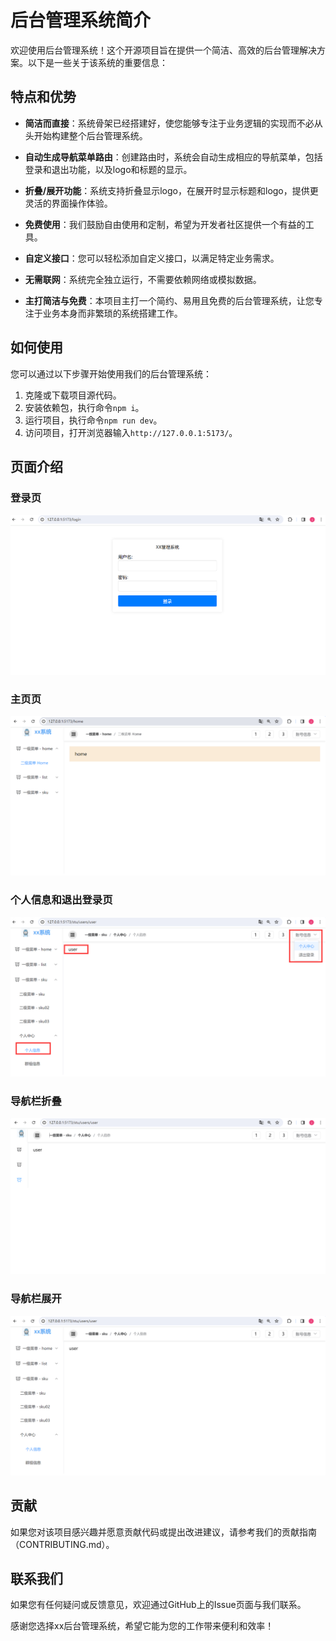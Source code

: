 # 后台管理系统简介

欢迎使用后台管理系统！这个开源项目旨在提供一个简洁、高效的后台管理解决方案。以下是一些关于该系统的重要信息：

## 特点和优势

- **简洁而直接**：系统骨架已经搭建好，使您能够专注于业务逻辑的实现而不必从头开始构建整个后台管理系统。

- **自动生成导航菜单路由**：创建路由时，系统会自动生成相应的导航菜单，包括登录和退出功能，以及logo和标题的显示。

- **折叠/展开功能**：系统支持折叠显示logo，在展开时显示标题和logo，提供更灵活的界面操作体验。

- **免费使用**：我们鼓励自由使用和定制，希望为开发者社区提供一个有益的工具。

- **自定义接口**：您可以轻松添加自定义接口，以满足特定业务需求。

- **无需联网**：系统完全独立运行，不需要依赖网络或模拟数据。

- **主打简洁与免费**：本项目主打一个简约、易用且免费的后台管理系统，让您专注于业务本身而非繁琐的系统搭建工作。

## 如何使用

您可以通过以下步骤开始使用我们的后台管理系统：

1. 克隆或下载项目源代码。
2. 安装依赖包，执行命令`npm i`。
3. 运行项目，执行命令`npm run dev`。
4. 访问项目，打开浏览器输入`http://127.0.0.1:5173/`。
## 页面介绍
### 登录页
![登录页](./src/assets/login.png)
### 主页页
![登录页](./src/assets/index.png)
### 个人信息和退出登录页
![登录页](./src/assets/user.png)
### 导航栏折叠
![登录页](./src/assets/折叠.png)
### 导航栏展开
![登录页](./src/assets/展开.png)

## 贡献

如果您对该项目感兴趣并愿意贡献代码或提出改进建议，请参考我们的贡献指南（CONTRIBUTING.md）。

## 联系我们

如果您有任何疑问或反馈意见，欢迎通过GitHub上的Issue页面与我们联系。

感谢您选择xx后台管理系统，希望它能为您的工作带来便利和效率！